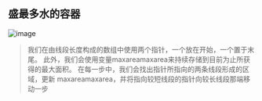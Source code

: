 ## 盛最多水的容器
![image](https://aliyun-lc-upload.oss-cn-hangzhou.aliyuncs.com/aliyun-lc-upload/uploads/2018/07/25/question_11.jpg)

> 我们在由线段长度构成的数组中使用两个指针，一个放在开始，一个置于末尾。 此外，我们会使用变量maxareamaxarea来持续存储到目前为止所获得的最大面积。 在每一步中，我们会找出指针所指向的两条线段形成的区域，更新 maxareamaxarea，并将指向较短线段的指针向较长线段那端移动一步